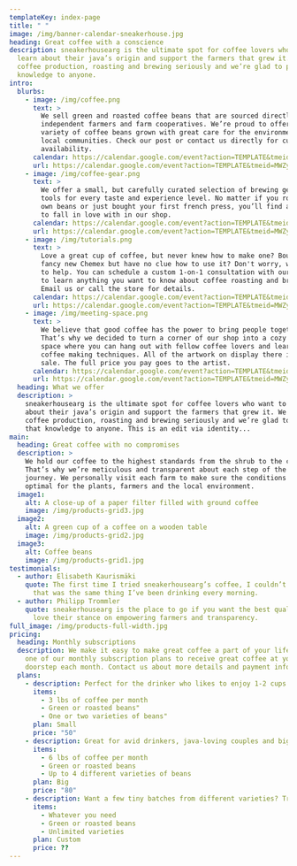 ```yaml
---
templateKey: index-page
title: " "
image: /img/banner-calendar-sneakerhouse.jpg
heading: Great coffee with a conscience
description: sneakerhousearg is the ultimate spot for coffee lovers who want to
  learn about their java’s origin and support the farmers that grew it. We take
  coffee production, roasting and brewing seriously and we’re glad to pass that
  knowledge to anyone.
intro:
  blurbs:
    - image: /img/coffee.png
      text: >
        We sell green and roasted coffee beans that are sourced directly from
        independent farmers and farm cooperatives. We’re proud to offer a
        variety of coffee beans grown with great care for the environment and
        local communities. Check our post or contact us directly for current
        availability.
      calendar: https://calendar.google.com/event?action=TEMPLATE&tmeid=MWZyYjNlbm9mbmhzOG9pZzRocjE5dXVjanIgdG9teW1laGRpQG0&tmsrc=tomymehdi%40gmail.com
      url: https://calendar.google.com/event?action=TEMPLATE&tmeid=MWZyYjNlbm9mbmhzOG9pZzRocjE5dXVjanIgdG9teW1laGRpQG0&tmsrc=tomymehdi%40gmail.com
    - image: /img/coffee-gear.png
      text: >
        We offer a small, but carefully curated selection of brewing gear and
        tools for every taste and experience level. No matter if you roast your
        own beans or just bought your first french press, you’ll find a gadget
        to fall in love with in our shop.
      calendar: https://calendar.google.com/event?action=TEMPLATE&tmeid=MWZyYjNlbm9mbmhzOG9pZzRocjE5dXVjanIgdG9teW1laGRpQG0&tmsrc=tomymehdi%40gmail.com
      url: https://calendar.google.com/event?action=TEMPLATE&tmeid=MWZyYjNlbm9mbmhzOG9pZzRocjE5dXVjanIgdG9teW1laGRpQG0&tmsrc=tomymehdi%40gmail.com
    - image: /img/tutorials.png
      text: >
        Love a great cup of coffee, but never knew how to make one? Bought a
        fancy new Chemex but have no clue how to use it? Don't worry, we’re here
        to help. You can schedule a custom 1-on-1 consultation with our baristas
        to learn anything you want to know about coffee roasting and brewing.
        Email us or call the store for details.
      calendar: https://calendar.google.com/event?action=TEMPLATE&tmeid=MWZyYjNlbm9mbmhzOG9pZzRocjE5dXVjanIgdG9teW1laGRpQG0&tmsrc=tomymehdi%40gmail.com
      url: https://calendar.google.com/event?action=TEMPLATE&tmeid=MWZyYjNlbm9mbmhzOG9pZzRocjE5dXVjanIgdG9teW1laGRpQG0&tmsrc=tomymehdi%40gmail.com
    - image: /img/meeting-space.png
      text: >
        We believe that good coffee has the power to bring people together.
        That’s why we decided to turn a corner of our shop into a cozy meeting
        space where you can hang out with fellow coffee lovers and learn about
        coffee making techniques. All of the artwork on display there is for
        sale. The full price you pay goes to the artist.
      calendar: https://calendar.google.com/event?action=TEMPLATE&tmeid=MWZyYjNlbm9mbmhzOG9pZzRocjE5dXVjanIgdG9teW1laGRpQG0&tmsrc=tomymehdi%40gmail.com
      url: https://calendar.google.com/event?action=TEMPLATE&tmeid=MWZyYjNlbm9mbmhzOG9pZzRocjE5dXVjanIgdG9teW1laGRpQG0&tmsrc=tomymehdi%40gmail.com
  heading: What we offer
  description: >
    sneakerhousearg is the ultimate spot for coffee lovers who want to learn
    about their java’s origin and support the farmers that grew it. We take
    coffee production, roasting and brewing seriously and we’re glad to pass
    that knowledge to anyone. This is an edit via identity...
main:
  heading: Great coffee with no compromises
  description: >
    We hold our coffee to the highest standards from the shrub to the cup.
    That’s why we’re meticulous and transparent about each step of the coffee’s
    journey. We personally visit each farm to make sure the conditions are
    optimal for the plants, farmers and the local environment.
  image1:
    alt: A close-up of a paper filter filled with ground coffee
    image: /img/products-grid3.jpg
  image2:
    alt: A green cup of a coffee on a wooden table
    image: /img/products-grid2.jpg
  image3:
    alt: Coffee beans
    image: /img/products-grid1.jpg
testimonials:
  - author: Elisabeth Kaurismäki
    quote: The first time I tried sneakerhousearg’s coffee, I couldn’t even believe
      that was the same thing I’ve been drinking every morning.
  - author: Philipp Trommler
    quote: sneakerhousearg is the place to go if you want the best quality coffee. I
      love their stance on empowering farmers and transparency.
full_image: /img/products-full-width.jpg
pricing:
  heading: Monthly subscriptions
  description: We make it easy to make great coffee a part of your life. Choose
    one of our monthly subscription plans to receive great coffee at your
    doorstep each month. Contact us about more details and payment info.
  plans:
    - description: Perfect for the drinker who likes to enjoy 1-2 cups per day.
      items:
        - 3 lbs of coffee per month
        - Green or roasted beans"
        - One or two varieties of beans"
      plan: Small
      price: "50"
    - description: Great for avid drinkers, java-loving couples and bigger crowds
      items:
        - 6 lbs of coffee per month
        - Green or roasted beans
        - Up to 4 different varieties of beans
      plan: Big
      price: "80"
    - description: Want a few tiny batches from different varieties? Try our custom plan
      items:
        - Whatever you need
        - Green or roasted beans
        - Unlimited varieties
      plan: Custom
      price: ??
---
```

